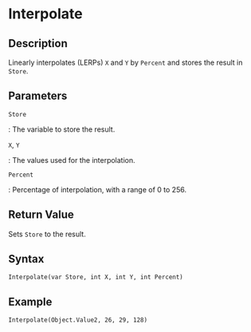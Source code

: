 # Interpolate

## Description
Linearly interpolates (LERPs) `X` and `Y` by `Percent` and stores the result in `Store`.

## Parameters
`Store`

:   The variable to store the result.

`X`, `Y`

:   The values used for the interpolation.

`Percent`

:   Percentage of interpolation, with a range of 0 to 256.

## Return Value
Sets `Store` to the result.

## Syntax
```
Interpolate(var Store, int X, int Y, int Percent)
```

## Example
```
Interpolate(Object.Value2, 26, 29, 128)
```
